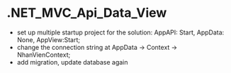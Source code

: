 # .NET_MVC_Api_Data_View
- set up multiple startup project for the solution: AppAPI: Start, AppData: None, AppView:Start;
- change the connection string at AppData -> Context -> NhanVienContext;
- add migration, update database again
